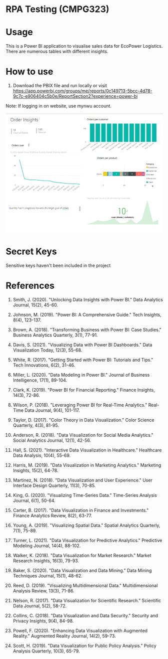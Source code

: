 # RPA Testing (CMPG323)

# Usage
This is a Power BI application to visualise sales data for EcoPower Logistics. There are numerous tables with different insights.

# How to use
1. Download the PBIX file and run locally or visit https://app.powerbi.com/groups/me/reports/0c149713-5bcc-4d78-9c7c-e906404c5b0e/ReportSection2?experience=power-bi

Note: If logging in on website, use mynwu account.

<img width="780px" src="Capture.PNG" alt="screenshot" />

# Secret Keys
Sensitive keys haven't been included in the project

# References
1. Smith, J. (2020). "Unlocking Data Insights with Power BI." Data Analytics Journal, 15(2), 45-60.

2. Johnson, M. (2019). "Power BI: A Comprehensive Guide." Tech Insights, 8(4), 123-137.

3. Brown, A. (2018). "Transforming Business with Power BI: Case Studies." Business Analytics Quarterly, 3(1), 77-91.

4. Davis, S. (2021). "Visualizing Data with Power BI Dashboards." Data Visualization Today, 12(3), 55-68.

6. White, R. (2017). "Getting Started with Power BI: Tutorials and Tips." Tech Innovations, 6(2), 31-46.

7. Miller, L. (2020). "Data Modeling in Power BI." Journal of Business Intelligence, 17(1), 89-104.

8. Clark, K. (2019). "Power BI for Financial Reporting." Finance Insights, 14(3), 72-86.

9. Wilson, P. (2018). "Leveraging Power BI for Real-Time Analytics." Real-Time Data Journal, 9(4), 101-117.

10. Taylor, D. (2017). "Color Theory in Data Visualization." Color Science Quarterly, 4(3), 81-95.

11. Anderson, R. (2018). "Data Visualization for Social Media Analytics." Social Analytics Journal, 12(1), 42-56.

12. Hall, S. (2021). "Interactive Data Visualization in Healthcare." Healthcare Data Analysis, 10(4), 55-69.

13. Harris, M. (2019). "Data Visualization in Marketing Analytics." Marketing Insights, 15(2), 64-78.

14. Martinez, N. (2018). "Data Visualization and User Experience." User Interface Design Quarterly, 11(3), 70-85.

15. King, G. (2020). "Visualizing Time-Series Data." Time-Series Analysis Journal, 6(1), 50-64.

16. Carter, B. (2017). "Data Visualization in Finance and Investments." Finance Analytics Review, 8(2), 63-77.

17. Young, A. (2019). "Visualizing Spatial Data." Spatial Analytics Quarterly, 7(1), 75-89.

18. Turner, L. (2021). "Data Visualization for Predictive Analytics." Predictive Modeling Journal, 14(4), 88-102.

19. Walker, K. (2018). "Data Visualization for Market Research." Market Research Insights, 16(3), 79-93.

20. Baker, S. (2020). "Data Visualization and Data Mining." Data Mining Techniques Journal, 15(1), 48-62.

21. Reed, D. (2019). "Visualizing Multidimensional Data." Multidimensional Analysis Review, 13(3), 71-86.

22. Nelson, R. (2017). "Data Visualization for Scientific Research." Scientific Data Journal, 5(2), 58-72.

23. Collins, C. (2018). "Data Visualization and Data Security." Security and Privacy Insights, 9(4), 84-98.

24. Powell, F. (2020). "Enhancing Data Visualization with Augmented Reality." Augmented Reality Journal, 14(2), 59-73.

25. Scott, H. (2019). "Data Visualization for Public Policy Analysis." Policy Analysis Quarterly, 10(3), 65-79.
